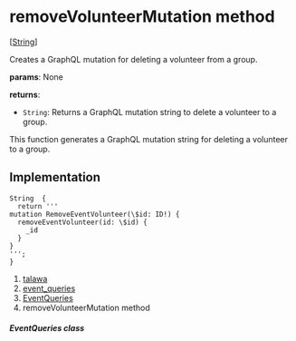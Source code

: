 
<div>

# removeVolunteerMutation method

</div>


[[String](https://api.flutter.dev/flutter/dart-core/String-class.html)]




Creates a GraphQL mutation for deleting a volunteer from a group.

**params**: None

**returns**:

-   `String`: Returns a GraphQL mutation string to delete a volunteer to
    a group.

This function generates a GraphQL mutation string for deleting a
volunteer to a group.



## Implementation

``` language-dart
String  {
  return '''
mutation RemoveEventVolunteer(\$id: ID!) {
  removeEventVolunteer(id: \$id) {
    _id
  }
}
''';
}
```







1.  [talawa](../../index.html)
2.  [event_queries](../../utils_event_queries/)
3.  [EventQueries](../../utils_event_queries/EventQueries-class.html)
4.  removeVolunteerMutation method

##### EventQueries class







